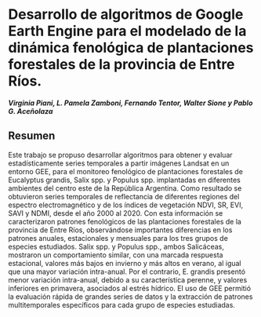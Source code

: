 # Desarrollo de algoritmos de Google Earth Engine para el modelado de la dinámica fenológica de plantaciones forestales de la provincia de Entre Ríos.

***Virginia Piani, L. Pamela Zamboni, Fernando Tentor, Walter Sione y Pablo G. Aceñolaza***

## **Resumen**

Este trabajo se propuso desarrollar algoritmos para obtener y evaluar estadísticamente series temporales a partir imágenes Landsat en un entorno GEE, para el monitoreo fenológico de plantaciones forestales de Eucalyptus grandis, Salix spp. y Populus spp. implantadas en diferentes ambientes del centro este de la República Argentina. Como resultado se obtuvieron series temporales de reflectancia de diferentes regiones del espectro electromagnético y de los índices de vegetación NDVI, SR, EVI, SAVI y NDMI, desde el año 2000 al 2020. Con esta información se caracterizaron patrones fenológicos de las plantaciones forestales de la provincia de Entre Ríos, observándose importantes diferencias en los patrones anuales, estacionales y mensuales para los tres grupos de especies estudiados. Salix spp. y Populus spp., ambos Salicáceas, mostraron un comportamiento similar, con una marcada respuesta estacional, valores más bajos en invierno y más altos en verano, al igual que una mayor variación intra-anual. Por el contrario, E. grandis presentó menor variación intra-anual, debido a su característica perenne, y valores inferiores en primavera, asociados al estrés hídrico. El uso de GEE permitió la evaluación rápida de grandes series de datos y la extracción de patrones multitemporales específicos para cada grupo de especies estudiadas.
